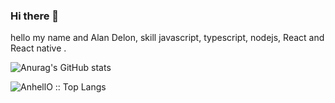 ### Hi there 👋

hello my name and Alan Delon, skill javascript, typescript, nodejs, React and React native .

![Anurag's GitHub stats](https://github-readme-stats.vercel.app/api?username=xd-elon&show_icons=true&theme=tokyonight)

<p align="flex-end"><img src="https://github-readme-stats.vercel.app/api/top-langs/?username=xd-elon&langs_count=10&theme=tokyonight&layout=compact" alt="AnhellO :: Top Langs" /></p>
